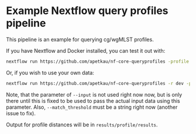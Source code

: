 # Example Nextflow query profiles pipeline

This pipeline is an example for querying cg/wgMLST profiles.

If you have Nextflow and Docker installed, you can test it out with:

```bash
nextflow run https://github.com/apetkau/nf-core-queryprofiles -profile docker,test -r dev --outdir results
```

Or, if you wish to use your own data:

```bash
nextflow run https://github.com/apetkau/nf-core-queryprofiles -r dev -profile docker --match_threshold '10' --reference_profile reference_profiles.tsv --query_profile query_profiles.tsv --outdir results --input 'https://raw.githubusercontent.com/nf-core/test-datasets/viralrecon/samplesheet/samplesheet_test_illumina_amplicon.csv'
```

Note, that the parameter of `--input` is not used right now now, but is only there until this is fixed to be used to pass the actual input data using this parameter. Also, `--match_threshold` must be a string right now (another issue to fix).

Output for profile distances will be in `results/profile/results`.
